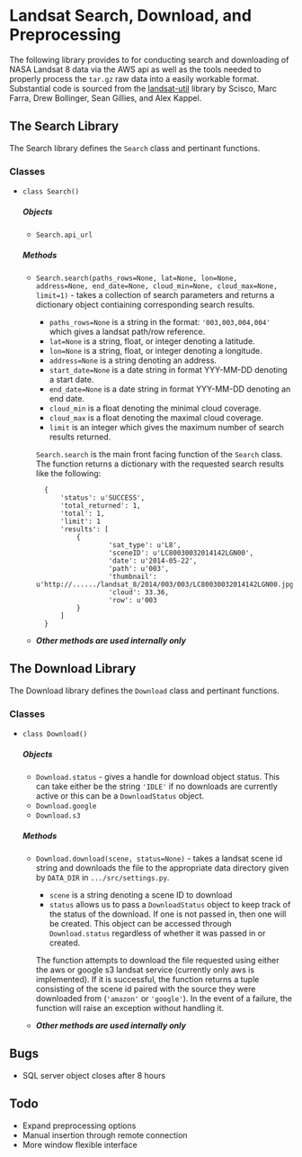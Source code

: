 # Landsat Search, Download, and Preprocessing
The following library provides to for conducting search and downloading of NASA Landsat 8 data via the AWS api as well as the tools needed to properly process the `tar.gz` raw data into a easily workable format. Substantial code is sourced from the [landsat-util](https://github.com/developmentseed/landsat-util) library by Scisco, Marc Farra, Drew Bollinger, Sean Gillies, and Alex Kappel.



## The Search Library
The Search library defines the `Search` class and pertinant functions.


### Classes
- `class Search()`

	##### Objects
	- `Search.api_url`

	##### Methods
	- `Search.search(paths_rows=None, lat=None, lon=None, address=None, end_date=None, cloud_min=None, cloud_max=None, limit=1)` - takes a collection of search parameters and returns a dictionary object contiaining corresponding search results.
		- `paths_rows=None` is a string in the format: `'003,003,004,004'` which gives a landsat path/row reference.
		- `lat=None` is a string, float, or integer denoting a latitude.
		- `lon=None` is a string, float, or integer denoting a longitude.
		- `address=None` is a string denoting an address.
		- `start_date=None` is a date string in format YYY-MM-DD denoting a start date.
		- `end_date=None`  is a date string in format YYY-MM-DD denoting an end date.
		- `cloud_min` is a float denoting the minimal cloud coverage.
		- `cloud_max` is a float denoting the maximal cloud coverage.
		- `limit` is an integer which gives the maximum number of search results returned.

		`Search.search` is the main front facing function of the `Search` class. The function returns a dictionary with the requested search results like the following:

			{
				'status': u'SUCCESS',
				'total_returned': 1,
				'total': 1,
				'limit': 1
				'results': [
					{
							'sat_type': u'L8',
							'sceneID': u'LC80030032014142LGN00',
							'date': u'2014-05-22',
							'path': u'003',
							'thumbnail': u'http://....../landsat_8/2014/003/003/LC80030032014142LGN00.jpg',
							'cloud': 33.36,
							'row': u'003
					}
				]
			}
	- **_Other methods are used internally only_**



## The Download Library
The Download library defines the `Download` class and pertinant functions.


### Classes
- `class Download()`
	
	##### Objects
	- `Download.status` - gives a handle for download object status. This can take either be the string `'IDLE'` if no downloads are currently active or this can be a `DownloadStatus` object.
	- `Download.google`
	- `Download.s3`
		
	##### Methods
	- `Download.download(scene, status=None)` - takes a landsat scene id string and downloads the file to the appropriate data directory given by `DATA_DIR` in `.../src/settings.py`.
		- `scene` is a string denoting a scene ID to download
		- `status` allows us to pass a `DownloadStatus` object to keep track of the status of the download. If one is not passed in, then one will be created. This object can be accessed through `Download.status` regardless of whether it was passed in or created.

		The function attempts to download the file requested using either the aws or google s3 landsat service (currently only aws is implemented). If it is successful, the function returns a tuple consisting of the scene id paired with the source they were downloaded from (`'amazon'` or `'google'`). In the event of a failure, the function will raise an exception without handling it.
	- **_Other methods are used internally only_**



## Bugs
- SQL server object closes after 8 hours

## Todo
- Expand preprocessing options
- Manual insertion through remote connection
- More window flexible interface
